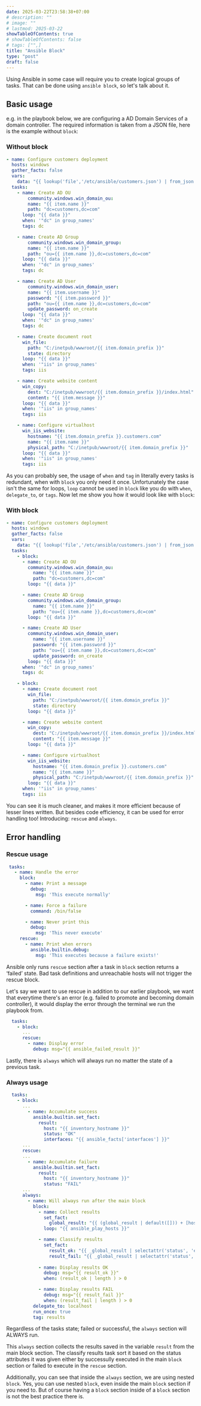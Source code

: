 ```yaml
---
date: 2025-03-22T23:58:38+07:00
# description: ""
# image: ""
# lastmod: 2025-03-22
showTableOfContents: true
# showTableOfContents: false
# tags: ["",]
title: "Ansible Block"
type: "post"
draft: false
---
```


Using Ansible in some case will require you to create logical groups of tasks. That can be done using `ansible block`, so let's talk about it.

## Basic usage
e.g. in the playbook below, we are configuring a AD Domain Services of a domain controller. The required information is taken from a JSON file, here is the example without `block`:
### Without block
```yaml
- name: Configure customers deployment
  hosts: windows
  gather_facts: false
  vars:
    data: "{{ lookup('file','/etc/ansible/customers.json') | from_json }}"
  tasks:
    - name: Create AD OU
        community.windows.win_domain_ou:
        name: "{{ item.name }}"
        path: "dc=customers,dc=com"
      loop: "{{ data }}"
      when: '"dc" in group_names'
      tags: dc

    - name: Create AD Group
        community.windows.win_domain_group:
        name: "{{ item.name }}"
        path: "ou={{ item.name }},dc=customers,dc=com"
      loop: "{{ data }}"
      when: '"dc" in group_names'
      tags: dc

    - name: Create AD User
        community.windows.win_domain_user:
        name: "{{ item.username }}"
        password: "{{ item.password }}"
        path: "ou={{ item.name }},dc=customers,dc=com"
        update_password: on_create
      loop: "{{ data }}"
      when: '"dc" in group_names'
      tags: dc

    - name: Create document root
      win_file:
        path: "C:/inetpub/wwwroot/{{ item.domain_prefix }}"
        state: directory
      loop: "{{ data }}"
      when: '"iis" in group_names'
      tags: iis

    - name: Create website content
      win_copy:
        dest: "C:/inetpub/wwwroot/{{ item.domain_prefix }}/index.html"
        content: "{{ item.message }}"
      loop: "{{ data }}"
      when: '"iis" in group_names'
      tags: iis

    - name: Configure virtualhost
      win_iis_website:
        hostname: "{{ item.domain_prefix }}.customers.com"
        name: "{{ item.name }}"
        physical_path: "C:/inetpub/wwwroot/{{ item.domain_prefix }}"
      loop: "{{ data }}"
      when: '"iis" in group_names'
      tags: iis
```
As you can probably see, the usage of `when` and `tag` in literally every tasks is redundant, when with `block` you only need it once. Unfortunately the case isn't the same for loops, `loop` cannot be used in `block` like you do with `when`, `delegate_to`, or `tags`. Now let me show you how it would look like with `block`:

### With block
```yaml
- name: Configure customers deployment
  hosts: windows
  gather_facts: false
  vars:
    data: "{{ lookup('file','/etc/ansible/customers.json') | from_json }}"
  tasks:
    - block:
      - name: Create AD OU
        community.windows.win_domain_ou:
          name: "{{ item.name }}"
          path: "dc=customers,dc=com"
        loop: "{{ data }}"

      - name: Create AD Group
        community.windows.win_domain_group:
          name: "{{ item.name }}"
          path: "ou={{ item.name }},dc=customers,dc=com"
        loop: "{{ data }}"

      - name: Create AD User
        community.windows.win_domain_user:
          name: "{{ item.username }}"
          password: "{{ item.password }}"
          path: "ou={{ item.name }},dc=customers,dc=com"
          update_password: on_create
        loop: "{{ data }}"
      when: '"dc" in group_names'
      tags: dc

    - block:
      - name: Create document root
        win_file:
          path: "C:/inetpub/wwwroot/{{ item.domain_prefix }}"
          state: directory
        loop: "{{ data }}"

      - name: Create website content
        win_copy:
          dest: "C:/inetpub/wwwroot/{{ item.domain_prefix }}/index.html"
          content: "{{ item.message }}"
        loop: "{{ data }}"

      - name: Configure virtualhost
        win_iis_website:
          hostname: "{{ item.domain_prefix }}.customers.com"
          name: "{{ item.name }}"
          physical_path: "C:/inetpub/wwwroot/{{ item.domain_prefix }}"
        loop: "{{ data }}"
      when: '"iis" in group_names'
      tags: iis
```
You can see it is much cleaner, and makes it more efficient because of lesser lines written. But besides code efficiency, it can be used for error handling too!
Introducing: `rescue` and `always`.

## Error handling
### Rescue usage
```yaml
 tasks:
   - name: Handle the error
     block:
       - name: Print a message
         debug:
           msg: 'This execute normally'

       - name: Force a failure
         command: /bin/false

       - name: Never print this
         debug:
           msg: 'This never execute'
     rescue:
       - name: Print when errors
         ansible.builtin.debug:
           msg: 'This executes because a failure exists!'
```
Ansible only runs `rescue` section after a task in `block` section returns a ‘failed’ state. Bad task definitions and unreachable hosts will not trigger the rescue block.

Let's say we want to use rescue in addition to our earlier playbook, we want that everytime there's an error (e.g. failed to promote and becoming domain controller), it would display the error through the terminal we run the playbook from.
```yaml
  tasks:
    - block:
      ...
      rescue:
        - name: Display error
          debug: msg="{{ ansible_failed_result }}"
```
Lastly, there is `always` which will always run no matter the state of a previous task.

### Always usage
```yaml
  tasks:
    - block:
      ...
        - name: Accumulate success
          ansible.builtin.set_fact:
            result:
              host: "{{ inventory_hostname }}"
              status: "OK"
              interfaces: "{{ ansible_facts['interfaces'] }}"
      ...
      rescue:
      ...
        - name: Accumulate failure
          ansible.builtin.set_fact:
            result:
              host: "{{ inventory_hostname }}"
              status: "FAIL"
      ...
      always:
        - name: Will always run after the main block
          block:
            - name: Collect results
              set_fact:
                global_result: "{{ (global_result | default([])) + [hostvars[item].result }}"
              loop: "{{ ansible_play_hosts }}"

            - name: Classify results
              set_fact:
                result_ok: "{{ _global_result | selectattr('status', 'equalto', 'OK') | list }}"
                result_fail: "{{ _global_result | selectattr('status', 'equalto', 'FAIL') | list }}"
            
            - name: Display results OK
              debug: msg="{{ result_ok }}"
              when: (result_ok | length ) > 0

            - name: Display results FAIL
              debug: msg="{{ result_fail }}"
              when: (result_fail | length ) > 0
          delegate_to: localhost
          run_once: true
          tag: results
```
Regardless of the tasks state; failed or successful, the `always` section will ALWAYS run.

This `always` section collects the results saved in the variable `result` from the main block section. The classify results task sort it based on the status attributes it was given either by successully executed in the main `block` section or failed to execute in the `rescue` section.

Additionally, you can see that inside the `always` section, we are using nested `block`. Yes, you can use nested `block`, even inside the main `block` section if you need to. But of course having a `block` section inside of a `block` section is not the best practice there is.